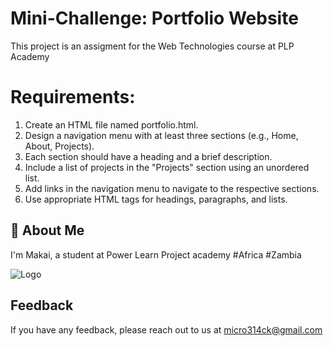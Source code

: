 # Mini-Challenge: Portfolio Website
This project is an assigment for the Web Technologies course at PLP Academy


# Requirements:
1. Create an HTML file named portfolio.html.
2. Design a navigation menu with at least three sections (e.g., Home, About, Projects).
3. Each section should have a heading and a brief description.
4. Include a list of projects in the "Projects" section using an unordered list.
5. Add links in the navigation menu to navigate to the respective sections.
6. Use appropriate HTML tags for headings, paragraphs, and lists.

## 🚀 About Me
I'm Makai, a student at Power Learn Project academy #Africa #Zambia




![Logo](https://powerlearnproject.org/_next/image?url=%2F_next%2Fstatic%2Fmedia%2Flogo.c8000b08.png&w=128&q=75)


## Feedback

If you have any feedback, please reach out to us at micro314ck@gmail.com


